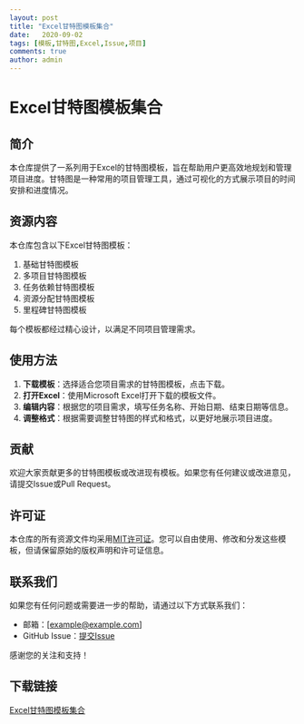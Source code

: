 ```yaml
---
layout: post
title: "Excel甘特图模板集合"
date:   2020-09-02
tags: [模板,甘特图,Excel,Issue,项目]
comments: true
author: admin
---
```

# Excel甘特图模板集合

## 简介

本仓库提供了一系列用于Excel的甘特图模板，旨在帮助用户更高效地规划和管理项目进度。甘特图是一种常用的项目管理工具，通过可视化的方式展示项目的时间安排和进度情况。

## 资源内容

本仓库包含以下Excel甘特图模板：

1. 基础甘特图模板
2. 多项目甘特图模板
3. 任务依赖甘特图模板
4. 资源分配甘特图模板
5. 里程碑甘特图模板

每个模板都经过精心设计，以满足不同项目管理需求。

## 使用方法

1. **下载模板**：选择适合您项目需求的甘特图模板，点击下载。
2. **打开Excel**：使用Microsoft Excel打开下载的模板文件。
3. **编辑内容**：根据您的项目需求，填写任务名称、开始日期、结束日期等信息。
4. **调整格式**：根据需要调整甘特图的样式和格式，以更好地展示项目进度。

## 贡献

欢迎大家贡献更多的甘特图模板或改进现有模板。如果您有任何建议或改进意见，请提交Issue或Pull Request。

## 许可证

本仓库的所有资源文件均采用[MIT许可证](LICENSE)。您可以自由使用、修改和分发这些模板，但请保留原始的版权声明和许可证信息。

## 联系我们

如果您有任何问题或需要进一步的帮助，请通过以下方式联系我们：

- 邮箱：[example@example.com]
- GitHub Issue：[提交Issue](https://github.com/your-repo/issues)

感谢您的关注和支持！

## 下载链接

[Excel甘特图模板集合](https://pan.quark.cn/s/0f76c902d26f)